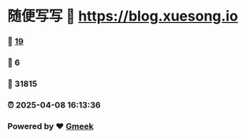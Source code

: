 # 随便写写 :link: https://blog.xuesong.io 
### :page_facing_up: [19](https://blog.xuesong.io/tag.html) 
### :speech_balloon: 6 
### :hibiscus: 31815 
### :alarm_clock: 2025-04-08 16:13:36 
### Powered by :heart: [Gmeek](https://github.com/Meekdai/Gmeek)
